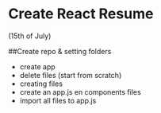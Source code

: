# Create React Resume

(15th of July)

##Create repo & setting folders

- create app
- delete files (start from scratch)
- creating files
- create an app.js en components files
- import all files to app.js
